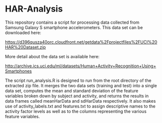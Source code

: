 HAR-Analysis
============
This repository contains a script for processing data collected from Samsung Galaxy S smartphone accelerometers.  This data set can be downloaded here:

https://d396qusza40orc.cloudfront.net/getdata%2Fprojectfiles%2FUCI%20HAR%20Dataset.zip 

More detail about the data set is available here:

http://archive.ics.uci.edu/ml/datasets/Human+Activity+Recognition+Using+Smartphones 

The script run_analysis.R is designed to run from the root directory of the extracted zip file.  It merges the two data sets (training and test) into a single data set, computes the mean and standard deviation of the feature variables broken down by subject and activity, and returns the results in data frames called meanHarData and sdHarData respectively.  It also makes use of activity_labels.txt and features.txt to assign descriptive names to the activity factor levels as well as to the columns representing the various feature variables.
